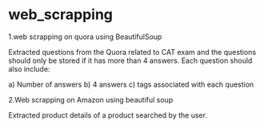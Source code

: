 # web_scrapping

1.web scrapping on quora using BeautifulSoup

Extracted questions from the Quora related to CAT exam and the questions should only be stored if it has more than 4 answers.
Each question should also include:

a) Number of answers
b) 4 answers
c) tags associated with each question

2.Web scrapping on Amazon using beautiful soup

Extracted product details of a product searched by the user.

